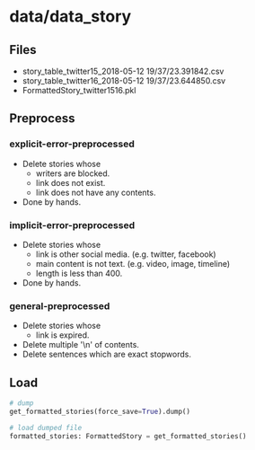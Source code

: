 # data/data_story

## Files
- story_table_twitter15_2018-05-12 19/37/23.391842.csv
- story_table_twitter16_2018-05-12 19/37/23.644850.csv
- FormattedStory_twitter1516.pkl

## Preprocess

### explicit-error-preprocessed
- Delete stories whose
    - writers are blocked.
    - link does not exist.
    - link does not have any contents.
- Done by hands.

### implicit-error-preprocessed
- Delete stories whose
    - link is other social media. (e.g. twitter, facebook)
    - main content is not text. (e.g. video, image, timeline)
    - length is less than 400.
- Done by hands.
 
### general-preprocessed
- Delete stories whose
    - link is expired.
- Delete multiple '\n' of contents.
- Delete sentences which are exact stopwords.

## Load
```python
# dump
get_formatted_stories(force_save=True).dump()

# load dumped file
formatted_stories: FormattedStory = get_formatted_stories()
```